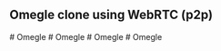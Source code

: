 ## Omegle clone using WebRTC (p2p)
#   O m e g l e  
 #   O m e g l e  
 #   O m e g l e  
 #   O m e g l e  
 